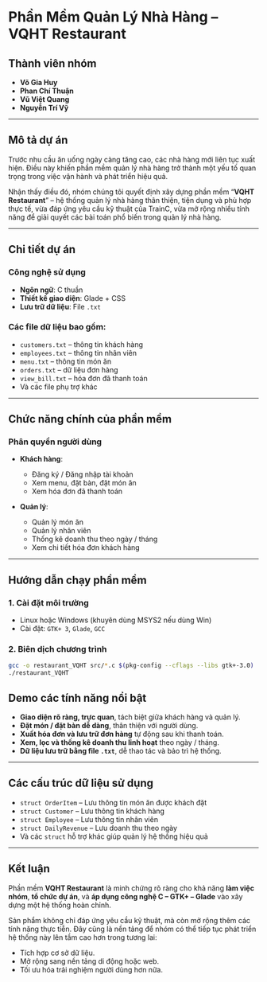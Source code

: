# Phần Mềm Quản Lý Nhà Hàng – VQHT Restaurant

## Thành viên nhóm  
- **Võ Gia Huy** 
- **Phan Chí Thuận**   
- **Vũ Việt Quang**  
- **Nguyễn Trí Vỹ**  

---

## Mô tả dự án  

Trước nhu cầu ăn uống ngày càng tăng cao, các nhà hàng mới liên tục xuất hiện. Điều này khiến phần mềm quản lý nhà hàng trở thành một yếu tố quan trọng trong việc vận hành và phát triển hiệu quả.

Nhận thấy điều đó, nhóm chúng tôi quyết định xây dựng phần mềm “**VQHT Restaurant**” – hệ thống quản lý nhà hàng thân thiện, tiện dụng và phù hợp thực tế, vừa đáp ứng yêu cầu kỹ thuật của TrainC, vừa mở rộng nhiều tính năng để giải quyết các bài toán phổ biến trong quản lý nhà hàng.

---

## Chi tiết dự án  

### Công nghệ sử dụng  

- **Ngôn ngữ**: C thuần  
- **Thiết kế giao diện**: Glade + CSS  
- **Lưu trữ dữ liệu**: File `.txt`

### Các file dữ liệu bao gồm:
- `customers.txt` – thông tin khách hàng  
- `employees.txt` – thông tin nhân viên  
- `menu.txt` – thông tin món ăn  
- `orders.txt` – dữ liệu đơn hàng  
- `view_bill.txt` – hóa đơn đã thanh toán  
- Và các file phụ trợ khác  

---

## Chức năng chính của phần mềm

###  Phân quyền người dùng
- **Khách hàng**:
  - Đăng ký / Đăng nhập tài khoản
  - Xem menu, đặt bàn, đặt món ăn
  - Xem hóa đơn đã thanh toán

- **Quản lý**:
  - Quản lý món ăn
  - Quản lý nhân viên
  - Thống kê doanh thu theo ngày / tháng
  - Xem chi tiết hóa đơn khách hàng

---

## Hướng dẫn chạy phần mềm

### 1. **Cài đặt môi trường**  
- Linux hoặc Windows (khuyên dùng MSYS2 nếu dùng Win)  
- Cài đặt: `GTK+ 3`, `Glade`, `GCC`

### 2. **Biên dịch chương trình**
```bash
gcc -o restaurant_VQHT src/*.c $(pkg-config --cflags --libs gtk+-3.0)
./restaurant_VQHT
```
##  Demo các tính năng nổi bật

-  **Giao diện rõ ràng, trực quan**, tách biệt giữa khách hàng và quản lý.
-  **Đặt món / đặt bàn dễ dàng**, thân thiện với người dùng.
-  **Xuất hóa đơn và lưu trữ đơn hàng** tự động sau khi thanh toán.
-  **Xem, lọc và thống kê doanh thu linh hoạt** theo ngày / tháng.
-  **Dữ liệu lưu trữ bằng file `.txt`**, dễ thao tác và bảo trì hệ thống.

---

##  Các cấu trúc dữ liệu sử dụng

- `struct OrderItem` – Lưu thông tin món ăn được khách đặt
- `struct Customer` – Lưu thông tin khách hàng
- `struct Employee` – Lưu thông tin nhân viên
- `struct DailyRevenue` – Lưu doanh thu theo ngày
- Và các `struct` hỗ trợ khác giúp quản lý hệ thống hiệu quả

---

##  Kết luận

Phần mềm **VQHT Restaurant** là minh chứng rõ ràng cho khả năng **làm việc nhóm**, **tổ chức dự án**, và **áp dụng công nghệ C – GTK+ – Glade** vào xây dựng một hệ thống hoàn chỉnh.

Sản phẩm không chỉ đáp ứng yêu cầu kỹ thuật, mà còn mở rộng thêm các tính năng thực tiễn. Đây cũng là nền tảng để nhóm có thể tiếp tục phát triển hệ thống này lên tầm cao hơn trong tương lai:  
- Tích hợp cơ sở dữ liệu.
- Mở rộng sang nền tảng di động hoặc web. 
- Tối ưu hóa trải nghiệm người dùng hơn nữa.

